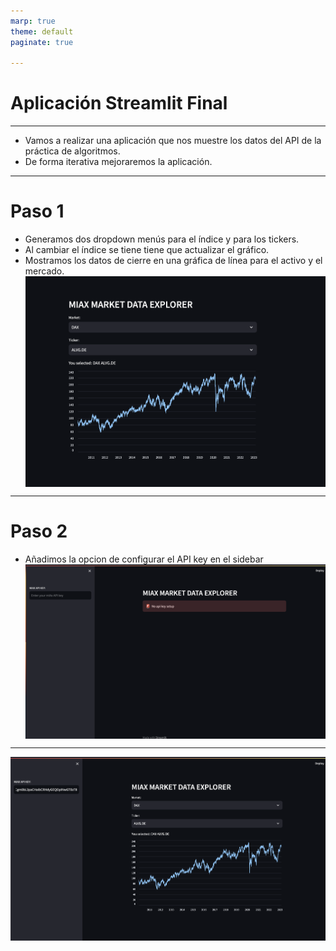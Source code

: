 ```yaml
---
marp: true
theme: default
paginate: true

---
```


# Aplicación Streamlit Final

<style>
img[alt~="center"] {
  display: block;
  margin: 0 auto;
}
</style>

---

- Vamos a realizar una aplicación que nos muestre los datos del API de la práctica de algoritmos.
- De forma iterativa mejoraremos la aplicación.

---
# Paso 1
- Generamos dos dropdown menús para el índice y para los tickers.
- Al cambiar el índice se tiene tiene que actualizar el gráfico.
- Mostramos los datos de cierre en una gráfica de línea para el activo y el mercado.
![height:400px center](imgs/1.png)

---
# Paso 2
- Añadimos la opcion de configurar el API key en el sidebar
![height:600px center](imgs/2.png)

---

![height:700px center](imgs/3.png)
